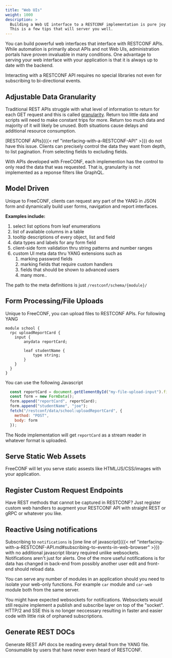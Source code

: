 ```yaml
---
title: "Web UIs"
weight: 1000
description: >
  Building a Web UI interface to a RESTCONF implementation is pure joy.
  This is a few tips that will server you well.
---
```


You can build powerful web interfaces that interface with RESTCONF APIs. While automation is primarily about APIs and not Web UIs, administration portals have proven invaluable in many conditions.  One advantage to serving your web interface with your application is that it is always up to date with the backend.

Interacting with a RESTCONF API requires no special libraries not even for subscribing to bi-directional events.

## Adjustable Data Granularity

Traditional REST APIs struggle with what level of information to return for each GET request and this is called [granularity](https://dzone.com/articles/restful-api-design-principle-deciding-levels-of-gr).  Return too little data and scripts will need to make constant trips for more.  Return too much data and majority of it will likely be unused.  Both situations cause delays and additional resource consumption. 

[RESTCONF APIs]({{< ref "interfacing-with-a-RESTCONF-API" >}}) do not have this issue.  Clients can precisely control the data they want from depth, to list pagination. From selecting fields to excluding fields.

With APIs developed with FreeCONF, each implemention has the control to only read the data that was requested. That is, granularity is not implemented as  a reponse filters like GraphQL.

## Model Driven

Unique to FreeCONF, clients can request any part of the YANG in JSON form and dynamically build user forms, navigation and report interfaces.

**Examples include:**

1. select list options from leaf enumerations
2. list of available columns in a table
3. tooltip descriptions of every object, list and field
4. data types and labels for any form field
5. client-side form validation thru string patterns and number ranges 
6. custom UI meta data thru YANG extensions such as
   1. marking password fields
   2. marking fields that require custom handlers
   3. fields that should be shown to advanced users
   4. many more..

The path to the meta definitions is just `/restconf/schema/{module}/`

## Form Processing/File Uploads

Unique to FreeCONF, you can upload files to RESTCONF APIs.  For following YANG

```
module school {
  rpc uploadReportCard {
    input {
        anydata reportCard;

        leaf studentName {
            type string;
        }
    }
  }
}
```

You can use the following Javascript

```javascript
  const reportCard = document.getElementById("my-file-upload-input").files[0];
  const form = new FormData();
  form.append("reportCard", reportCard);
  form.append("studentName", "joe");
  fetch("/restconf/data/school:uploadReportCard", {
    method: "POST",
    body: form
  });
```

The Node implementation will get `reportCard` as a stream reader in whatever format is uploaded.

## Serve Static Web Assets

FreeCONF will let you serve static assests like HTML/JS/CSS/images with your application.

## Register Custom Request Endpoints

Have REST methods that cannot be captured in RESTCONF? Just register custom web handlers to augment your RESTCONF API with straight REST or gRPC or whatever you like.

## Reactive Using notifications

Subscribing to `notifications` is [one line of javascript]({{< ref "interfacing-with-a-RESTCONF-API.md#subscribing-to-events-in-web-browser" >}}) with no additional javascript library required unlike websockets.  Notifications aren't just for alerts. One of the more useful notifications is for data has changed in back-end from possibly another user edit and front-end should reload data.

You can serve any number of modules in an application should you need to isolate your web-only functions.  For example `car` module and `car-web` module both from the same server.

You might have expected websockets for notifications.  Websockets would still require implement a publish and subscribe layer on top of the "socket".  HTTP/2 and SSE this is no longer neccessary resulting in faster and easier code with little risk of orphaned subscriptions.

## Generate REST DOCs

Generate REST API docs be reading every detail from the YANG file. Consumable by users that have never even heard of RESTCONF.